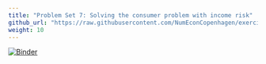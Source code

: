 ```yaml
---
title: "Problem Set 7: Solving the consumer problem with income risk"
github_url: "https://raw.githubusercontent.com/NumEconCopenhagen/exercises-2019/master/PS7/problem_set_7.ipynb"
weight: 10
---
```

[![Binder](https://mybinder.org/badge_logo.svg)](https://mybinder.org/v2/gh/NumEconCopenhagen/exercises-2019/master?urlpath=lab/tree/PS7/problem_set_7.ipynb)
